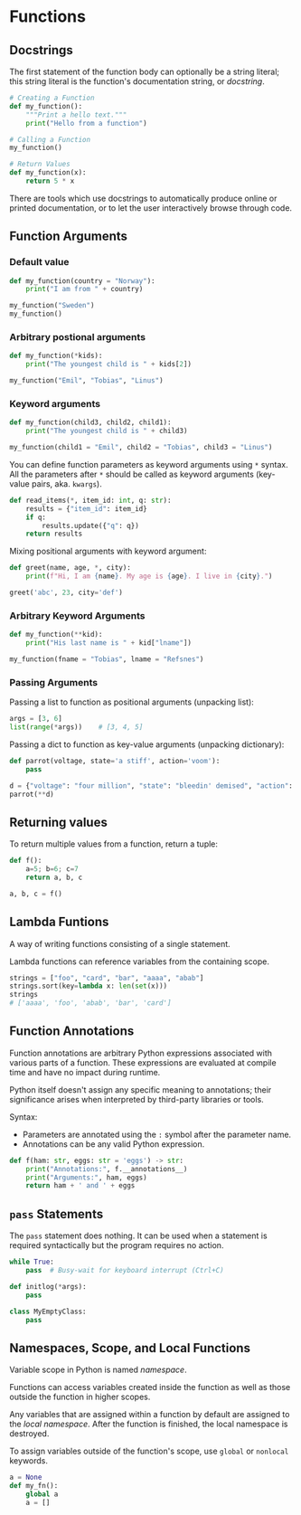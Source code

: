 # Functions

## Docstrings

The first statement of the function body can optionally be a string literal; this string literal is the function's documentation string, or *docstring*.

```py
# Creating a Function
def my_function():
    """Print a hello text."""
    print("Hello from a function")

# Calling a Function
my_function()

# Return Values
def my_function(x):
    return 5 * x
```

There are tools which use docstrings to automatically produce online or printed documentation, or to let the user interactively browse through code.


## Function Arguments

### Default value
```py
def my_function(country = "Norway"):
    print("I am from " + country)

my_function("Sweden")
my_function()
```

### Arbitrary postional arguments

```py
def my_function(*kids):
    print("The youngest child is " + kids[2])

my_function("Emil", "Tobias", "Linus")
```

### Keyword arguments

```py
def my_function(child3, child2, child1):
    print("The youngest child is " + child3)

my_function(child1 = "Emil", child2 = "Tobias", child3 = "Linus")
```

You can define function parameters as keyword arguments using `*` syntax. All the parameters after `*` should be called as keyword arguments (key-value pairs, aka. `kwargs`).

```py
def read_items(*, item_id: int, q: str):
    results = {"item_id": item_id}
    if q:
        results.update({"q": q})
    return results
```


Mixing positional arguments with keyword argument:
```py
def greet(name, age, *, city):
    print(f"Hi, I am {name}. My age is {age}. I live in {city}.")

greet('abc', 23, city='def')
```


### Arbitrary Keyword Arguments

```py
def my_function(**kid):
    print("His last name is " + kid["lname"])

my_function(fname = "Tobias", lname = "Refsnes")
```


### Passing Arguments

Passing a list to function as positional arguments (unpacking list):
```py
args = [3, 6]
list(range(*args))    # [3, 4, 5]
```

Passing a dict to function as key-value arguments (unpacking dictionary):
```py
def parrot(voltage, state='a stiff', action='voom'):
    pass

d = {"voltage": "four million", "state": "bleedin' demised", "action": "VOOM"}
parrot(**d)
```


## Returning values

To return multiple values from a function, return a tuple:
```py
def f(): 
    a=5; b=6; c=7
    return a, b, c 

a, b, c = f()
```


## Lambda Funtions

A way of writing functions consisting of a single statement.

Lambda functions can reference variables from the containing scope.

```py
strings = ["foo", "card", "bar", "aaaa", "abab"]
strings.sort(key=lambda x: len(set(x)))
strings
# ['aaaa', 'foo', 'abab', 'bar', 'card']
```


## Function Annotations

Function annotations are arbitrary Python expressions associated with various parts of a function. These expressions are evaluated at compile time and have no impact during runtime.

Python itself doesn't assign any specific meaning to annotations; their significance arises when interpreted by third-party libraries or tools.

Syntax:
- Parameters are annotated using the `:` symbol after the parameter name.
- Annotations can be any valid Python expression.

```py
def f(ham: str, eggs: str = 'eggs') -> str:
    print("Annotations:", f.__annotations__)
    print("Arguments:", ham, eggs)
    return ham + ' and ' + eggs
```


## `pass` Statements

The `pass` statement does nothing. It can be used when a statement is required syntactically but the program requires no action.

```py
while True:
    pass  # Busy-wait for keyboard interrupt (Ctrl+C)

def initlog(*args):
    pass

class MyEmptyClass:
    pass
```


## Namespaces, Scope, and Local Functions

Variable scope in Python is named *namespace*.

Functions can access variables created inside the function as well as those outside the function in higher scopes. 

Any variables that are assigned within a function by default are assigned to the *local namespace*. After the function is finished, the local namespace is destroyed.

To assign variables outside of the function's scope, use `global` or `nonlocal` keywords.
```py
a = None
def my_fn():
    global a
    a = []
```
